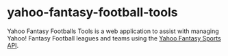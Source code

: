 yahoo-fantasy-football-tools
============================

Yahoo Fantasy Footballs Tools is a web application to assist with managing Yahoo! Fantasy Football leagues and teams using the [Yahoo Fantasy Sports API](http://developer.yahoo.com/fantasysports/guide/).
